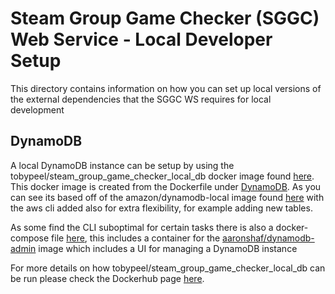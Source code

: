 # Steam Group Game Checker (SGGC) Web Service - Local Developer Setup

This directory contains information on how you can set up local versions of the external dependencies that the SGGC WS 
requires for local development

## DynamoDB

A local DynamoDB instance can be setup by using the tobypeel/steam_group_game_checker_local_db docker image found 
[here](https://hub.docker.com/r/tobypeel/steam_group_game_checker_local_db). This docker image is created from the 
Dockerfile under [DynamoDB](DynamoDB/Dockerfile). As you can see its based off of the amazon/dynamodb-local image found 
[here](https://hub.docker.com/r/amazon/dynamodb-local) with the aws cli added also for extra flexibility, for example 
adding new tables.

As some find the CLI suboptimal for certain tasks there is also a docker-compose file [here](DynamoDB/docker-compose.yml),
this includes a container for the [aaronshaf/dynamodb-admin](https://hub.docker.com/r/aaronshaf/dynamodb-admin/) image
which includes a UI for managing a DynamoDB instance

For more details on how tobypeel/steam_group_game_checker_local_db can be run please check the Dockerhub page 
[here](https://hub.docker.com/r/tobypeel/steam_group_game_checker_local_db).
